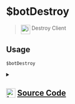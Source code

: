 # $botDestroy
> <img align="top" src="https://upload.wikimedia.org/wikipedia/commons/thumb/e/e4/Infobox_info_icon.svg/160px-Infobox_info_icon.svg.png?20150409153300" alt="image" width="25" height="auto"> Destroy Client
## Usage
```
$botDestroy
```
<details>
<summary>
    
## <img align="top" src="https://cdn4.iconfinder.com/data/icons/iconsimple-logotypes/512/github-512.png" alt="image" width="25" height="auto">  [Source Code](https://github.com/tryforge/ForgeScript-V2/blob/main/src/native/botDestroy.ts)
    
</summary>
    
```ts
import { NativeFunction, Return } from "../structures"

export default new NativeFunction({
    name: "$botDestroy",
    version: "1.0.0",
    description: "Destroy Client",
    unwrap: true,
    execute(ctx) {
        ctx.client.destroy()
        return Return.success()
    },
})

```
    
</details>